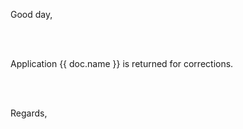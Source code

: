 Good day,

<br><br>

Application {{ doc.name }} is returned for corrections.

<br><br>

Regards,
<br>